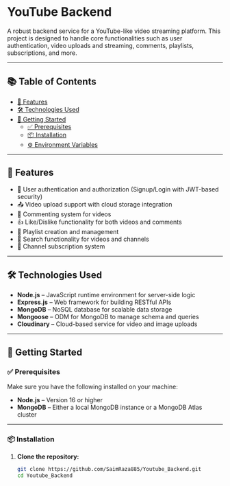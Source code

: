 # YouTube Backend

A robust backend service for a YouTube-like video streaming platform. This project is designed to handle core functionalities such as user authentication, video uploads and streaming, comments, playlists, subscriptions, and more.

---

## 📚 Table of Contents

- [🎯 Features](#-features)  
- [🛠 Technologies Used](#-technologies-used)  
- [🚀 Getting Started](#-getting-started)  
  - [✅ Prerequisites](#-prerequisites)  
  - [📦 Installation](#-installation)  
  - [⚙️ Environment Variables](#️-environment-variables)

---

## 🎯 Features

- 🔐 User authentication and authorization (Signup/Login with JWT-based security)
- 📤 Video upload support with cloud storage integration
- 💬 Commenting system for videos
- 👍 Like/Dislike functionality for both videos and comments
- 🎵 Playlist creation and management
- 🔎 Search functionality for videos and channels
- 🔔 Channel subscription system

---

## 🛠 Technologies Used

- **Node.js** – JavaScript runtime environment for server-side logic  
- **Express.js** – Web framework for building RESTful APIs  
- **MongoDB** – NoSQL database for scalable data storage  
- **Mongoose** – ODM for MongoDB to manage schema and queries  
- **Cloudinary** – Cloud-based service for video and image uploads  

---

## 🚀 Getting Started

### ✅ Prerequisites

Make sure you have the following installed on your machine:

- **Node.js** – Version 16 or higher  
- **MongoDB** – Either a local MongoDB instance or a MongoDB Atlas cluster  

---

### 📦 Installation

1. **Clone the repository:**

   ```bash
   git clone https://github.com/SaimRaza885/Youtube_Backend.git
   cd Youtube_Backend

